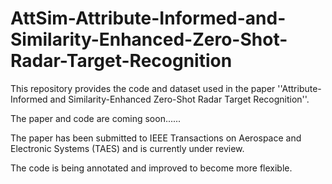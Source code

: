 # AttSim-Attribute-Informed-and-Similarity-Enhanced-Zero-Shot-Radar-Target-Recognition
This repository provides the code and dataset used in the paper ''Attribute-Informed and Similarity-Enhanced Zero-Shot Radar Target Recognition''.

The paper and code are coming soon......

The paper has been submitted to IEEE Transactions on Aerospace and Electronic Systems (TAES) and is currently under review.

The code is being annotated and improved to become more flexible.
